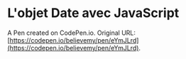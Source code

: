 # L'objet Date avec JavaScript

A Pen created on CodePen.io. Original URL: [https://codepen.io/believemy/pen/eYmJLrd](https://codepen.io/believemy/pen/eYmJLrd).


